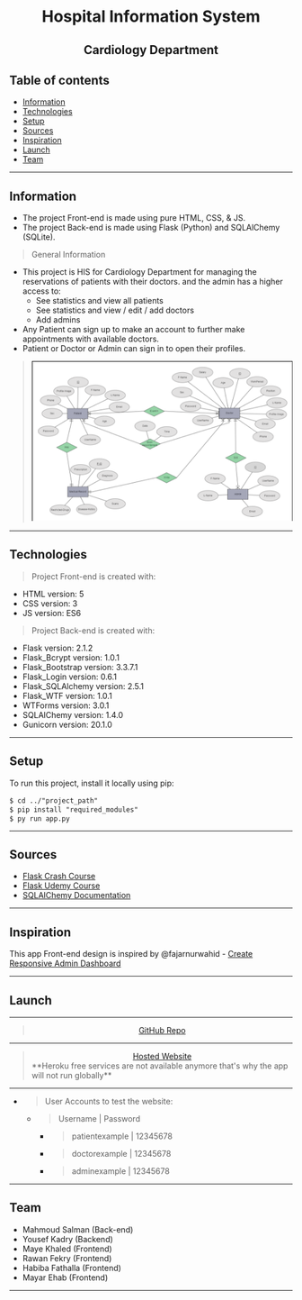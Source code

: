 <center>  <h1> Hospital Information System </h1>
<h2>Cardiology Department</h2>
</center>

## Table of contents
* [Information](#information)
* [Technologies](#technologies)
* [Setup](#setup)
* [Sources](#sources)
* [Inspiration](#inspiration)
* [Launch](#launch)
* [Team](#team)

<hr>

## Information
- The project Front-end is made using pure HTML, CSS, & JS. <br>
- The project Back-end is made using Flask (Python) and SQLAlChemy (SQLite). <br>
> General Information
- This project is HIS for Cardiology Department for managing the reservations of patients with their doctors. and the admin has a higher access to:
  - See statistics and view all patients
  - See statistics and view / edit / add doctors
  - Add admins
- Any Patient can sign up to make an account to further make appointments with available doctors.<br>
- Patient or Doctor or Admin can sign in to open their profiles.
> ![ER Diagram](cardiology/static/images/HIS_ERMODEL.png)
<hr>

## Technologies
> Project Front-end is created with:
* HTML version: 5
* CSS version: 3
* JS version: ES6
> Project Back-end is created with:
* Flask version: 2.1.2
* Flask_Bcrypt version: 1.0.1
* Flask_Bootstrap version: 3.3.7.1
* Flask_Login version: 0.6.1
* Flask_SQLAlchemy version: 2.5.1
* Flask_WTF version: 1.0.1
* WTForms version: 3.0.1
* SQLAlChemy version: 1.4.0
* Gunicorn version: 20.1.0
<hr>

## Setup
To run this project, install it locally using pip:

```
$ cd ../"project_path"
$ pip install "required_modules"
$ py run app.py
```
<hr>

## Sources
* <a href="https://www.youtube.com/watch?v=Qr4QMBUPxWo&t=17510s"> Flask Crash Course </a>
* <a href="https://www.udemy.com/course/python-flask-beginners/">Flask Udemy Course</a> 
* <a href="https://docs.sqlalchemy.org/en/14/"> SQLAlChemy Documentation </a>
<hr>

## Inspiration
This app Front-end design is inspired by @fajarnurwahid - <a href="https://github.com/fajarnurwahid/adminhub.git"> Create Responsive Admin Dashboard </a>
<hr>

## Launch
<hr>

> <center><a href="https://github.com/mahmoud1yaser/HIS_Cardiology_FullStackWebsite.git">GitHub Repo</a></center>
<hr>

> <center><a href="https://his-cardiology.herokuapp.com/">Hosted Website</a></center>
> **Heroku free services are not available anymore that's why the app will not run globally**
<hr>

- > User Accounts to test the website:
  - > Username       | Password
    - > patientexample | 12345678
    - > doctorexample  | 12345678
    - > adminexample   | 12345678  

<hr>

## Team
- Mahmoud Salman (Back-end)
- Yousef Kadry (Backend)
- Maye Khaled (Frontend)
- Rawan Fekry (Frontend)
- Habiba Fathalla (Frontend)
- Mayar Ehab (Frontend)
<hr>
